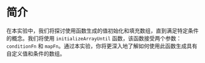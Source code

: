 # 简介

在本实验中，我们将探讨使用函数生成的值初始化和填充数组，直到满足特定条件的概念。我们将使用 `initializeArrayUntil` 函数，该函数接受两个参数：`conditionFn` 和 `mapFn`。通过本实验，你将更深入地了解如何使用此函数生成具有自定义值和条件的数组。
